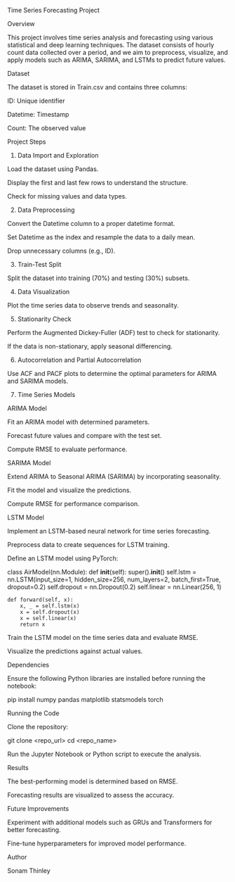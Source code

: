 Time Series Forecasting Project

Overview

This project involves time series analysis and forecasting using various statistical and deep learning techniques. The dataset consists of hourly count data collected over a period, and we aim to preprocess, visualize, and apply models such as ARIMA, SARIMA, and LSTMs to predict future values.

Dataset

The dataset is stored in Train.csv and contains three columns:

ID: Unique identifier

Datetime: Timestamp

Count: The observed value

Project Steps

1. Data Import and Exploration

Load the dataset using Pandas.

Display the first and last few rows to understand the structure.

Check for missing values and data types.

2. Data Preprocessing

Convert the Datetime column to a proper datetime format.

Set Datetime as the index and resample the data to a daily mean.

Drop unnecessary columns (e.g., ID).

3. Train-Test Split

Split the dataset into training (70%) and testing (30%) subsets.

4. Data Visualization

Plot the time series data to observe trends and seasonality.

5. Stationarity Check

Perform the Augmented Dickey-Fuller (ADF) test to check for stationarity.

If the data is non-stationary, apply seasonal differencing.

6. Autocorrelation and Partial Autocorrelation

Use ACF and PACF plots to determine the optimal parameters for ARIMA and SARIMA models.

7. Time Series Models

ARIMA Model

Fit an ARIMA model with determined parameters.

Forecast future values and compare with the test set.

Compute RMSE to evaluate performance.

SARIMA Model

Extend ARIMA to Seasonal ARIMA (SARIMA) by incorporating seasonality.

Fit the model and visualize the predictions.

Compute RMSE for performance comparison.

LSTM Model

Implement an LSTM-based neural network for time series forecasting.

Preprocess data to create sequences for LSTM training.

Define an LSTM model using PyTorch:

class AirModel(nn.Module):
    def __init__(self):
        super().__init__()
        self.lstm = nn.LSTM(input_size=1, hidden_size=256, num_layers=2, batch_first=True, dropout=0.2)
        self.dropout = nn.Dropout(0.2)
        self.linear = nn.Linear(256, 1)

    def forward(self, x):
        x, _ = self.lstm(x)
        x = self.dropout(x)
        x = self.linear(x)
        return x

Train the LSTM model on the time series data and evaluate RMSE.

Visualize the predictions against actual values.

Dependencies

Ensure the following Python libraries are installed before running the notebook:

pip install numpy pandas matplotlib statsmodels torch

Running the Code

Clone the repository:

git clone <repo_url>
cd <repo_name>

Run the Jupyter Notebook or Python script to execute the analysis.

Results

The best-performing model is determined based on RMSE.

Forecasting results are visualized to assess the accuracy.

Future Improvements

Experiment with additional models such as GRUs and Transformers for better forecasting.

Fine-tune hyperparameters for improved model performance.

Author

Sonam Thinley
